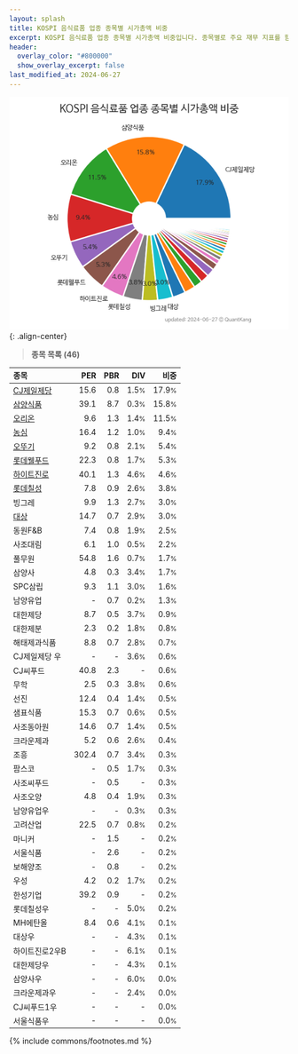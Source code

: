 ```yaml
---
layout: splash
title: KOSPI 음식료품 업종 종목별 시가총액 비중
excerpt: KOSPI 음식료품 업종 종목별 시가총액 비중입니다. 종목별로 주요 재무 지표를 함께 표시합니다.
header:
  overlay_color: "#800000"
  show_overlay_excerpt: false
last_modified_at: 2024-06-27
---
```



![KOSPI 음식료품 업종 종목별 시가총액 비중](/stats/sector/images/kospi_업종_음식료품_종목.png){: .align-center}


> **종목 목록 (46)**<a id="list"></a>

| **종목** | **PER** | **PBR** | **DIV** | **비중** |
| :------- | ------: | ------: | ------: | -------: |
| [CJ제일제당](/097950/) | 15.6 | 0.8 | 1.5<small>%</small> | 17.9<small>%</small> |
| [삼양식품](/003230/) | 39.1 | 8.7 | 0.3<small>%</small> | 15.8<small>%</small> |
| [오리온](/271560/) | 9.6 | 1.3 | 1.4<small>%</small> | 11.5<small>%</small> |
| [농심](/004370/) | 16.4 | 1.2 | 1.0<small>%</small> | 9.4<small>%</small> |
| [오뚜기](/007310/) | 9.2 | 0.8 | 2.1<small>%</small> | 5.4<small>%</small> |
| [롯데웰푸드](/280360/) | 22.3 | 0.8 | 1.7<small>%</small> | 5.3<small>%</small> |
| [하이트진로](/000080/) | 40.1 | 1.3 | 4.6<small>%</small> | 4.6<small>%</small> |
| [롯데칠성](/005300/) | 7.8 | 0.9 | 2.6<small>%</small> | 3.8<small>%</small> |
| 빙그레 | 9.9 | 1.3 | 2.7<small>%</small> | 3.0<small>%</small> |
| [대상](/001680/) | 14.7 | 0.7 | 2.9<small>%</small> | 3.0<small>%</small> |
| 동원F&B | 7.4 | 0.8 | 1.9<small>%</small> | 2.5<small>%</small> |
| 사조대림 | 6.1 | 1.0 | 0.5<small>%</small> | 2.2<small>%</small> |
| 풀무원 | 54.8 | 1.6 | 0.7<small>%</small> | 1.7<small>%</small> |
| 삼양사 | 4.8 | 0.3 | 3.4<small>%</small> | 1.7<small>%</small> |
| SPC삼립 | 9.3 | 1.1 | 3.0<small>%</small> | 1.6<small>%</small> |
| 남양유업 | - | 0.7 | 0.2<small>%</small> | 1.3<small>%</small> |
| 대한제당 | 8.7 | 0.5 | 3.7<small>%</small> | 0.9<small>%</small> |
| 대한제분 | 2.3 | 0.2 | 1.8<small>%</small> | 0.8<small>%</small> |
| 해태제과식품 | 8.8 | 0.7 | 2.8<small>%</small> | 0.7<small>%</small> |
| CJ제일제당 우 | - | - | 3.6<small>%</small> | 0.6<small>%</small> |
| CJ씨푸드 | 40.8 | 2.3 | - | 0.6<small>%</small> |
| 무학 | 2.5 | 0.3 | 3.8<small>%</small> | 0.6<small>%</small> |
| 선진 | 12.4 | 0.4 | 1.4<small>%</small> | 0.5<small>%</small> |
| 샘표식품 | 15.3 | 0.7 | 0.6<small>%</small> | 0.5<small>%</small> |
| 사조동아원 | 14.6 | 0.7 | 1.4<small>%</small> | 0.5<small>%</small> |
| 크라운제과 | 5.2 | 0.6 | 2.6<small>%</small> | 0.4<small>%</small> |
| 조흥 | 302.4 | 0.7 | 3.4<small>%</small> | 0.3<small>%</small> |
| 팜스코 | - | 0.5 | 1.7<small>%</small> | 0.3<small>%</small> |
| 사조씨푸드 | - | 0.5 | - | 0.3<small>%</small> |
| 사조오양 | 4.8 | 0.4 | 1.9<small>%</small> | 0.3<small>%</small> |
| 남양유업우 | - | - | 0.3<small>%</small> | 0.3<small>%</small> |
| 고려산업 | 22.5 | 0.7 | 0.8<small>%</small> | 0.2<small>%</small> |
| 마니커 | - | 1.5 | - | 0.2<small>%</small> |
| 서울식품 | - | 2.6 | - | 0.2<small>%</small> |
| 보해양조 | - | 0.8 | - | 0.2<small>%</small> |
| 우성 | 4.2 | 0.2 | 1.7<small>%</small> | 0.2<small>%</small> |
| 한성기업 | 39.2 | 0.9 | - | 0.2<small>%</small> |
| 롯데칠성우 | - | - | 5.0<small>%</small> | 0.2<small>%</small> |
| MH에탄올 | 8.4 | 0.6 | 4.1<small>%</small> | 0.1<small>%</small> |
| 대상우 | - | - | 4.3<small>%</small> | 0.1<small>%</small> |
| 하이트진로2우B | - | - | 6.1<small>%</small> | 0.1<small>%</small> |
| 대한제당우 | - | - | 4.3<small>%</small> | 0.1<small>%</small> |
| 삼양사우 | - | - | 6.0<small>%</small> | 0.0<small>%</small> |
| 크라운제과우 | - | - | 2.4<small>%</small> | 0.0<small>%</small> |
| CJ씨푸드1우 | - | - | - | 0.0<small>%</small> |
| 서울식품우 | - | - | - | 0.0<small>%</small> |

{% include commons/footnotes.md %}